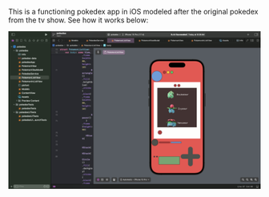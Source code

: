 This is a functioning pokedex app in iOS modeled after the original pokedex from the tv show. See how it works below:

<img src="/photos/ListView.png"/>
